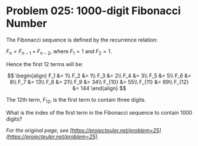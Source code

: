 # Problem 025: $1000$-digit Fibonacci Number

The Fibonacci sequence is defined by the recurrence relation:

$F_n = F_{n - 1} + F_{n - 2}$, where $F_1 = 1$ and $F_2 = 1$.

Hence the first $12$ terms will be:

$$
\begin{align}
F_1 &= 1\\
F_2 &= 1\\
F_3 &= 2\\
F_4 &= 3\\
F_5 &= 5\\
F_6 &= 8\\
F_7 &= 13\\
F_8 &= 21\\
F_9 &= 34\\
F_{10} &= 55\\
F_{11} &= 89\\
F_{12} &= 144
\end{align}
$$

The $12\text{th}$ term, $F_{12}$, is the first term to contain three digits.

What is the index of the first term in the Fibonacci sequence to contain $1000$ digits?

*For the original page, see [https://projecteuler.net/problem=25](https://projecteuler.net/problem=25).*
